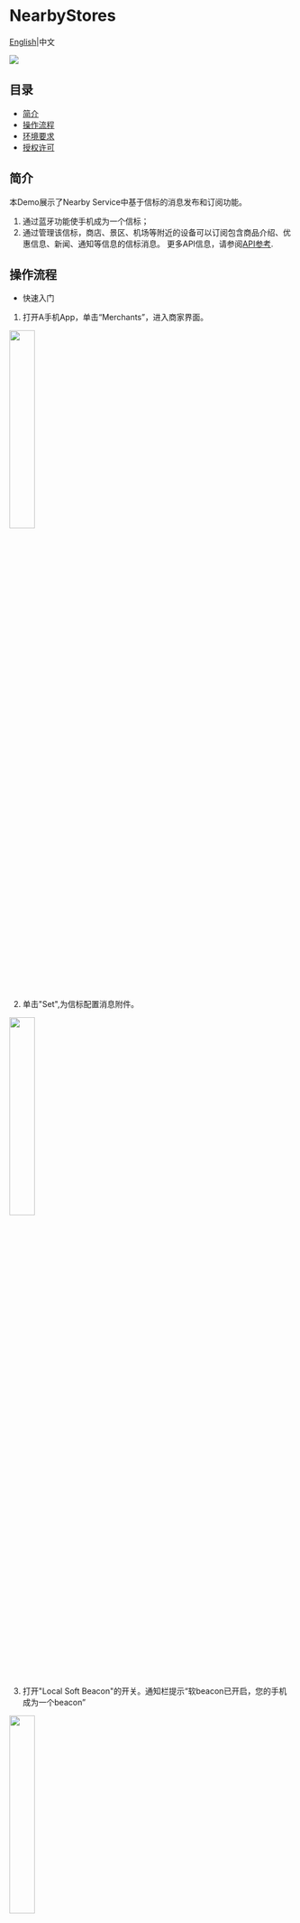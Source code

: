 # NearbyStores
[English](https://github.com/HMS-Core/hms-nearby-demo/tree/master/NearbyStores)|中文

[![](https://camo.githubusercontent.com/ce1c195eb2524e4e67a2e74bf6e9619555aa0913/68747470733a2f2f696d672e736869656c64732e696f2f62616467652f446f63732d686d736775696465732d627269676874677265656e)](https://developer.huawei.com/consumer/cn/doc/development/HMSCore-Guides/introduction-0000001050040566)

## 目录
 * [简介](#简介)
 * [操作流程](#操作流程)
 * [环境要求](#环境要求)
 * [授权许可](#授权许可)

## 简介
本Demo展示了Nearby Service中基于信标的消息发布和订阅功能。
1. 通过蓝牙功能使手机成为一个信标；
2. 通过管理该信标，商店、景区、机场等附近的设备可以订阅包含商品介绍、优惠信息、新闻、通知等信息的信标消息。
更多API信息，请参阅[API参考](https://developer.huawei.com/consumer/cn/doc/HMSCore-References/common-interface-0000001050151532).

## 操作流程
* 快速入门
1. 打开A手机App，单击“Merchants”，进入商家界面。
<img src="https://github.com/HMS-Core/hms-nearby-demo/blob/master/NearbyStores/Result_1.jpg" width = 30% height = 30% /> 

2. 单击"Set",为信标配置消息附件。
<img src="https://github.com/HMS-Core/hms-nearby-demo/blob/master/NearbyStores/Result_3.jpg" width = 30% height = 30% />

3. 打开"Local Soft Beacon"的开关。通知栏提示“软beacon已开启，您的手机成为一个beacon”
<img src="https://github.com/HMS-Core/hms-nearby-demo/blob/master/NearbyStores/Result_2.jpg" width = 30% height = 30% /> 

4. 您也可以通过单击“Unregistered Beacon nearby”列表中找到的蓝牙信标进行注册，并进行信标附件配置等操作。

5. 您可以单击“Registered Beacon in Your Project”列表中已注册的蓝牙信标。单击某个蓝牙信标可查看更多信息，并进行信标附件配置等操作。

6. 打开B手机App,单击“Consumer”。您就可以体验有趣的消息了！
<img src="https://github.com/HMS-Core/hms-nearby-demo/blob/master/NearbyStores/Result_4.jpg" width = 30% height = 30% /> 

>说明：本demo为了方便用户使用，已经把将相应的账号认证文件直接置于代码之中。如果需要更新自己的账号认证文件，您可以按照以下步骤操作：
1. 成为开发者。注册[华为帐号](https://developer.huawei.com/consumer/cn/)。
2. 创建应用。参考[开发准备](https://developer.huawei.com/consumer/cn/doc/development/HMSCore-Guides/config-agc-0000001050040578)创建应用并开启Nearby Service。
3. 创建服务帐户密钥并下载JSON文件。登录HUAWEI Developer，单击“管理中心”，进入“ HMS API服务>凭证”，选择已创建的应用程序项目，将光标移至“创建凭据”，然后单击“服务帐户密钥”。输入服务帐户密钥的信息，然后单击“创建并下载JSON”以下载JSON文件。
4. 替换代码中JSON文件。具体路径为NearbyStores\app\src\main\assets。

## 环境要求
推荐使用Android Studio 3.0及以上版本。

## 授权许可
NearbyStores示例代码经过 [Apache 2.0 授权许可](http://www.apache.org/licenses/LICENSE-2.0)。
